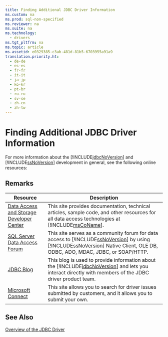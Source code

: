 ```yaml
---
title: Finding Additional JDBC Driver Information
ms.custom: na
ms.prod: sql-non-specified
ms.reviewer: na
ms.suite: na
ms.technology: 
  - drivers
ms.tgt_pltfrm: na
ms.topic: article
ms.assetid: e0329385-c3ab-481d-81b5-6703955a91a9
translation.priority.ht: 
  - de-de
  - es-es
  - fr-fr
  - it-it
  - ja-jp
  - ko-kr
  - pt-br
  - ru-ru
  - sv-se
  - zh-cn
  - zh-tw
---
```

# Finding Additional JDBC Driver Information
  For more information about the [!INCLUDE[jdbcNoVersion](../content/includes/jdbcNoVersion_md.md)] and [!INCLUDE[ssNoVersion](../content/includes/ssNoVersion_md.md)] development in general, see the following online resources:  
  
## Remarks  
  
|Resource|Description|  
|--------------|-----------------|  
|[Data Access and Storage Developer Center](http://go.microsoft.com/fwlink?linkid=4173)|This site provides documentation, technical articles, sample code, and other resources for all data access technologies at [!INCLUDE[msCoName](../content/includes/msCoName_md.md)].|  
|[SQL Server Data Access Forum](http://go.microsoft.com/fwlink/?LinkId=70651)|This site serves as a community forum for data access to [!INCLUDE[ssNoVersion](../content/includes/ssNoVersion_md.md)] by using [!INCLUDE[ssNoVersion](../content/includes/ssNoVersion_md.md)] Native Client, OLE DB, ODBC, ADO, MDAC, JDBC, or SOAP\/HTTP.|  
|[JDBC Blog](http://go.microsoft.com/fwlink/?LinkId=124746)|This blog is used to provide information about the [!INCLUDE[jdbcNoVersion](../content/includes/jdbcNoVersion_md.md)] and lets you interact directly with members of the JDBC driver product team.|  
|[Microsoft Connect](http://go.microsoft.com/fwlink/?LinkID=116905)|This site allows you to search for driver issues submitted by customers, and it allows you to submit your own.|  
  
## See Also  
 [Overview of the JDBC Driver](../content/Overview-of-the-JDBC-Driver.md)  
  
  